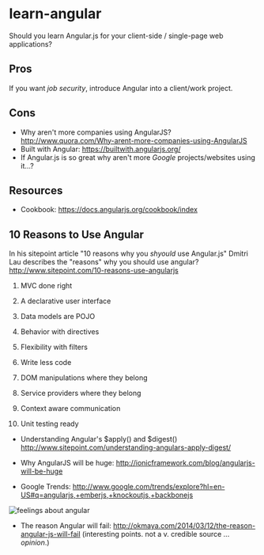 learn-angular
=============

Should you learn Angular.js for your client-side / single-page web applications?

## Pros

If you want *job security*, introduce Angular into
a client/work project.


## Cons



- Why aren't more companies using AngularJS?
http://www.quora.com/Why-arent-more-companies-using-AngularJS
- Built with Angular: https://builtwith.angularjs.org/
- If Angular.js is so great why aren't more *Google*
projects/websites using it...?

## Resources

- Cookbook: https://docs.angularjs.org/cookbook/index

## 10 Reasons to Use Angular

In his sitepoint article
"10 reasons why you *shyould* use Angular.js"
Dmitri Lau describes the "reasons" why you
should use angular?
http://www.sitepoint.com/10-reasons-use-angularjs

1. MVC done right

2. A declarative user interface

3. Data models are POJO

4. Behavior with directives

5. Flexibility with filters

6. Write less code

7. DOM manipulations where they belong

8. Service providers where they belong

9. Context aware communication

10. Unit testing ready


- Understanding Angular's $apply() and $digest()
http://www.sitepoint.com/understanding-angulars-apply-digest/

- Why AngularJS will be huge:
http://ionicframework.com/blog/angularjs-will-be-huge

- Google Trends:
http://www.google.com/trends/explore?hl=en-US#q=angularjs,+emberjs,+knockoutjs,+backbonejs

![feelings about angular](https://pbs.twimg.com/media/BzGKItfIcAAcp8v.png)

- The reason Angular will fail:
http://okmaya.com/2014/03/12/the-reason-angular-js-will-fail
(interesting points. not a v. credible source ... *opinion*.)
